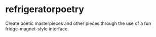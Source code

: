 # refrigeratorpoetry
Create poetic masterpieces and other pieces through the use of a fun fridge-magnet-style interface.
